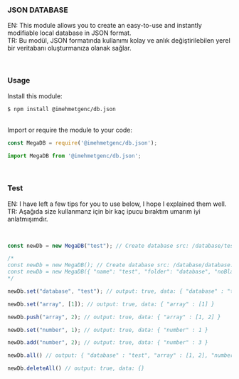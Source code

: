 <h3>JSON DATABASE</h3>
<p>
EN: This module allows you to create an easy-to-use and instantly modifiable local database in JSON format.<br/>
TR: Bu modül, JSON formatında kullanımı kolay ve anlık değiştirilebilen yerel bir veritabanı oluşturmanıza olanak sağlar.<br/>
</p>
<br/>
<h3>Usage</h3>
Install this module:

```bash
$ npm install @imehmetgenc/db.json
```

<br/>
Import or require the module to your code:

```js
const MegaDB = require('@imehmetgenc/db.json');
```

```js
import MegaDB from '@imehmetgenc/db.json';
```
<br/>


<h3>Test</h3>
<p>
EN: I have left a few tips for you to use below, I hope I explained them well.<br>
TR: Aşağıda size kullanmanz için bir kaç ipucu bıraktım umarım iyi anlatmışımdır.<br>
</p>
<br/>


```js
const newDb = new MegaDB("test"); // Create database src: /database/test.json

/*
const newDb = new MegaDB(); // Create database src: /database/database.json
const newDb = new MegaDB({ "name": "test", "folder": "database", "noBlankData": true, "readable": true }); // Create database src: /database/test.json
*/

newDb.set("database", "test"); // output: true, data: { "database" : "test" }

newDb.set("array", [1]); // output: true, data: { "array" : [1] }

newDb.push("array", 2); // output: true, data: { "array" : [1, 2] }

newDb.set("number", 1); // output: true, data: { "number" : 1 }

newDb.add("number", 2); // output: true, data: { "number" : 3 }

newDb.all() // output: { "database" : "test", "array" : [1, 2], "number" : 3 }

newDb.deleteAll() // output: true, data: {}
```
